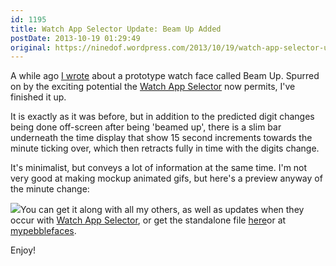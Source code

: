 ```yaml
---
id: 1195
title: Watch App Selector Update: Beam Up Added
postDate: 2013-10-19 01:29:49
original: https://ninedof.wordpress.com/2013/10/19/watch-app-selector-update-beam-up-added/
---
```


A while ago [I wrote](http://ninedof.wordpress.com/2013/06/17/new-watch-face-beam-up/) about a prototype watch face called Beam Up. Spurred on by the exciting potential the  [Watch App Selector](http://ninedof.wordpress.com/2013/10/16/new-app-watch-app-selector/) now permits, I've finished it up.

It is exactly as it was before, but in addition to the predicted digit changes being done off-screen after being 'beamed up', there is a slim bar underneath the time display that show 15 second increments towards the minute ticking over, which then retracts fully in time with the digits change.

It's minimalist, but conveys a lot of information at the same time. I'm not very good at making mockup animated gifs, but here's a preview anyway of the minute change:

![](http://ninedof.files.wordpress.com/2013/10/mockup.gif)You can get it along with all my others, as well as updates when they occur with  [Watch App Selector](https://play.google.com/store/apps/details?id=com.wordpress.ninedof.watchappselector), or get the standalone file  [here](https://www.dropbox.com/s/sy484kjnznna644/BeamUpNew.pbw)or at  [mypebblefaces](http://www.mypebblefaces.com/apps/3905/6741/).

Enjoy!
